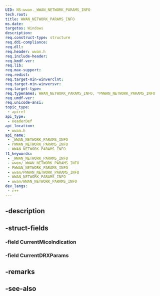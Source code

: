 ```yaml
---
UID: NS:wwan._WWAN_NETWORK_PARAMS_INFO
tech.root: 
title: WWAN_NETWORK_PARAMS_INFO
ms.date: 
targetos: Windows
description: 
req.construct-type: structure
req.ddi-compliance: 
req.dll: 
req.header: wwan.h
req.include-header: 
req.kmdf-ver: 
req.lib: 
req.max-support: 
req.redist: 
req.target-min-winverclnt: 
req.target-min-winversvr: 
req.target-type: 
req.typenames: WWAN_NETWORK_PARAMS_INFO, *PWWAN_NETWORK_PARAMS_INFO
req.umdf-ver: 
req.unicode-ansi: 
topic_type:
 - apiref
api_type:
 - HeaderDef
api_location:
 - wwan.h
api_name:
 - _WWAN_NETWORK_PARAMS_INFO
 - PWWAN_NETWORK_PARAMS_INFO
 - WWAN_NETWORK_PARAMS_INFO
f1_keywords:
 - _WWAN_NETWORK_PARAMS_INFO
 - wwan/_WWAN_NETWORK_PARAMS_INFO
 - PWWAN_NETWORK_PARAMS_INFO
 - wwan/PWWAN_NETWORK_PARAMS_INFO
 - WWAN_NETWORK_PARAMS_INFO
 - wwan/WWAN_NETWORK_PARAMS_INFO
dev_langs:
 - c++
---
```


## -description

## -struct-fields

### -field CurrentMicoIndication

### -field CurrentDRXParams

## -remarks

## -see-also

